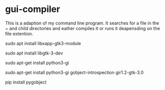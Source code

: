 # gui-compiler
This is a adaption of my command line program. It searches for a file in the ~ and child directories and eather compiles it or runs it deapensding on the file extention.

sudo apt install libxapp-gtk3-module

sudo apt install libgtk-3-dev

sudo apt-get install python3-gi

sudo apt-get install python3-gi gobject-introspection gir1.2-gtk-3.0

pip install pygobject
